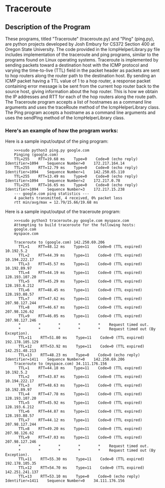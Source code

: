 # Traceroute

## Description of the Program

These programs, titled "Traceroute" (traceroute.py) and "Ping" (ping.py), are python projects developed by Josh Embury for CS372 Section 400 at Oregon State University. The code provided in the IcmpHelperLibrary.py file includes implementation of the traceroute and ping programs, similar to the programs found on Linux operating systems. Traceroute is implemented by sending packets toward a destination host with the ICMP protocol and varying the time-to-live (TTL) field in the packet header as packets are sent to hop routers along the router path to the destination host. By sending an ICMP packet having a TTL value of 1 to a hop router, a response packet containing error message is be sent from the current hop router back to the source host, giving information about the hop router. This is how we obtain the IP addresses and RTT for each of the hop routers along the route path.
The Traceroute program accepts a list of hostnames as a command line arguments and uses the traceRoute method of the IcmpHelperLibrary class.
The Ping program accepts a hostname as a command line arguments and uses the sendPing method of the IcmpHelperLibrary class.

### Here's an example of how the program works:

Here is a sample input/output of the ping program:

        >>>sudo python3 ping.py google.com
        Pinging (google.com)
        TTL=255    RTT=19.68 ms    Type=0    Code=0 (echo reply)        Identifier=1094    Sequence Number=0    172.217.164.14
        TTL=255    RTT=12.79 ms    Type=0    Code=0 (echo reply)        Identifier=1094    Sequence Number=1    142.250.65.110
        TTL=255    RTT=13.49 ms    Type=0    Code=0 (echo reply)        Identifier=1094    Sequence Number=2    172.217.0.78
        TTL=255    RTT=16.65 ms    Type=0    Code=0 (echo reply)        Identifier=1094    Sequence Number=3    172.217.15.238
        --- google.com ping statistics ---
        4 packets transmitted, 4 received, 0% packet loss
        rtt min/avg/max = 12.79/15.66/19.68 ms

Here is a sample input/output of the traceroute program:

        >>>sudo python3 traceroute.py google.com myspace.com
        Attempting to build traceroute for the following hosts:
        google.com
        myspace.com
        
        Traceroute to (google.com) 142.250.69.206
          TTL=1    RTT=48.12 ms    Type=11    Code=0 (TTL expired)    10.192.5.2
          TTL=2    RTT=44.39 ms    Type=11    Code=0 (TTL expired)    10.194.222.17
          TTL=3    RTT=45.57 ms    Type=11    Code=0 (TTL expired)    10.192.89.97
          TTL=4    RTT=44.19 ms    Type=11    Code=0 (TTL expired)    128.193.107.20
          TTL=5    RTT=45.29 ms    Type=11    Code=0 (TTL expired)    128.193.6.212
          TTL=6    RTT=48.45 ms    Type=11    Code=0 (TTL expired)    128.193.88.57
          TTL=7    RTT=47.62 ms    Type=11    Code=0 (TTL expired)    207.98.127.244
          TTL=8    RTT=46.67 ms    Type=11    Code=0 (TTL expired)    207.98.126.62
          TTL=9    RTT=46.05 ms    Type=11    Code=0 (TTL expired)    207.98.127.246
          *        *        *        *        *    Request timed out.
          *        *        *        *        *    Request timed out (By Exception).
          TTL=11    RTT=51.80 ms    Type=11    Code=0 (TTL expired)    192.178.105.129
          TTL=12    RTT=53.92 ms    Type=11    Code=0 (TTL expired)    142.251.48.213
          TTL=13    RTT=48.23 ms    Type=0    Code=0 (echo reply)        Identifier=1411    Sequence Number=0    142.250.69.206
        Traceroute to (myspace.com) 34.111.176.156
          TTL=1    RTT=44.18 ms    Type=11    Code=0 (TTL expired)    10.192.5.2
          TTL=2    RTT=43.87 ms    Type=11    Code=0 (TTL expired)    10.194.222.17
          TTL=3    RTT=48.63 ms    Type=11    Code=0 (TTL expired)    10.192.89.97
          TTL=4    RTT=47.78 ms    Type=11    Code=0 (TTL expired)    128.193.107.20
          TTL=5    RTT=45.92 ms    Type=11    Code=0 (TTL expired)    128.193.6.212
          TTL=6    RTT=44.87 ms    Type=11    Code=0 (TTL expired)    128.193.88.57
          TTL=7    RTT=44.12 ms    Type=11    Code=0 (TTL expired)    207.98.127.244
          TTL=8    RTT=49.20 ms    Type=11    Code=0 (TTL expired)    207.98.126.62
          TTL=9    RTT=47.03 ms    Type=11    Code=0 (TTL expired)    207.98.127.246
          *        *        *        *        *    Request timed out.
          *        *        *        *        *    Request timed out (By Exception).
          TTL=11    RTT=55.30 ms    Type=11    Code=0 (TTL expired)    192.178.105.35
          TTL=12    RTT=54.70 ms    Type=11    Code=0 (TTL expired)    142.251.241.137
          TTL=13    RTT=53.10 ms    Type=0    Code=0 (echo reply)        Identifier=1411    Sequence Number=0    34.111.176.156
